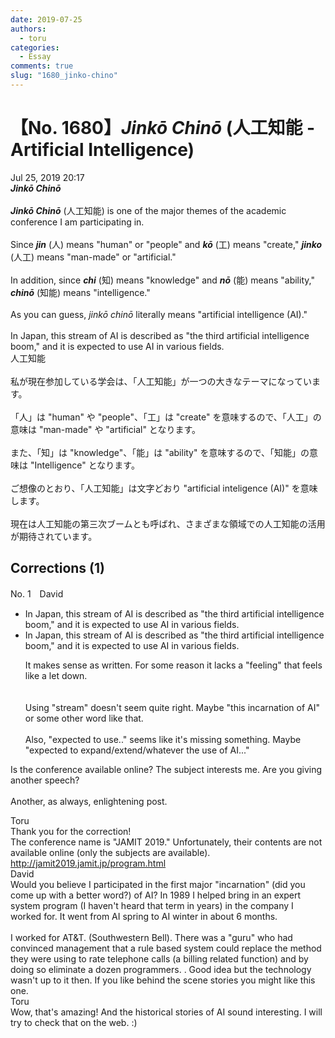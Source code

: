 ```yaml
---
date: 2019-07-25
authors:
  - toru
categories:
  - Essay
comments: true
slug: "1680_jinko-chino"
---
```


# 【No. 1680】<strong><em>Jinkō Chinō</em></strong> (人工知能 - Artificial Intelligence)
<div class="date">Jul 25, 2019 20:17</div>
<div id="post"><div id="body_show_ori">
<strong><em>Jinkō Chinō</em></strong><br/><br/><strong><em>Jinkō Chinō</em></strong> (人工知能) is one of the major themes of the academic conference I am participating in.<br/><br/>Since <strong><em>jin</em></strong> (人) means "human" or "people" and <strong><em>kō</em></strong> (工) means "create," <strong><em>jinko</em></strong> (人工) means "man-made" or "artificial."<br/><br/>In addition, since <strong><em>chi</em></strong> (知) means "knowledge" and <strong><em>nō</em></strong> (能) means "ability," <strong><em>chinō</em></strong> (知能) means "intelligence."<br/><br/>As you can guess, <em>jinkō chinō</em> literally means "artificial intelligence (AI)."<br/><br/>In Japan, this stream of AI is described as "the third artificial intelligence boom," and it is expected to use AI in various fields.
</div></div>

<!-- more -->

<div id="post_ja"><div id="body_show_mo">
人工知能<br/><br/>私が現在参加している学会は、「人工知能」が一つの大きなテーマになっています。<br/><br/>「人」は "human" や "people"、「工」は "create" を意味するので、「人工」の意味は "man-made" や "artificial" となります。<br/><br/>また、「知」は "knowledge"、「能」は "ability" を意味するので、「知能」の意味は "Intelligence" となります。<br/><br/>ご想像のとおり、「人工知能」は文字どおり "artificial inteligence (AI)" を意味します。<br/><br/>現在は人工知能の第三次ブームとも呼ばれ、さまざまな領域での人工知能の活用が期待されています。
</div></div>

## Corrections (1)
<div id="block"><div class="first_name"> No. 1　<span class="just_name">David</span></div><div id="block2">
<ul class="correction_field">
<li class="incorrect">In Japan, this stream of AI is described as "the third artificial intelligence boom," and it is expected to use AI in various fields.</li>
<li class="corrected correct">
In Japan, this stream of AI is described as "the third artificial intelligence boom," and it is expected to use AI in various fields.
<p class="correction_comment">It makes sense as written. For some reason it lacks a "feeling" that feels like a let down.<br/><br/><br/>Using "stream" doesn't seem quite right. Maybe "this incarnation of AI" or some other word like that. <br/><br/>Also, "expected to use.." seems like it's missing something. Maybe "expected to expand/extend/whatever the use of AI..."</p>
</li>
</ul>
<p class="comment_small">
 Is the conference available online? The subject interests me. Are you giving another speech?
 <br/>
 <br/>
 Another, as always, enlightening post.
</p>

</div><div class="name"><span class="just_name">Toru</span><br>
Thank you for the correction!<br/>The conference name is "JAMIT 2019." Unfortunately, their contents are not available online (only the subjects are available). <a href="http://jamit2019.jamit.jp/program.html" target="_blank">http://jamit2019.jamit.jp/program.html</a>
</div>
<div class="name"><span class="just_name">David</span><br>
Would you believe I participated in the first major "incarnation" (did you come up with a better word?)  of AI? In 1989 I helped bring in an expert system program (I haven't heard that term in years) in the company I worked for. It went from AI spring to AI winter in about  6 months.  <br/><br/>I worked for AT&amp;T. (Southwestern Bell). There was a "guru" who had convinced management that a rule based system could replace the method they were using to rate telephone calls (a billing related function) and by doing so eliminate a dozen programmers. .  Good idea but the technology wasn't up to it then. If you like behind the scene stories you might like this one.
</div>
<div class="name"><span class="just_name">Toru</span><br>
Wow, that's amazing! And the historical stories of AI sound interesting. I will try to check that on the web. :)
</div>
</div>
